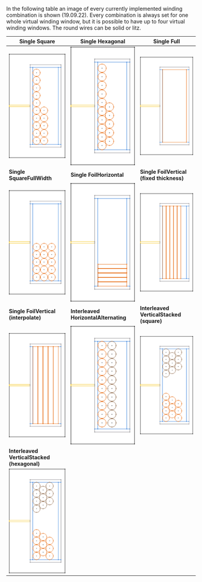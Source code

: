 In the following table an image of every currently implemented winding combination is shown (19.09.22).
Every combination is always set for one whole virtual winding window, but it is possible to have up to four virtual winding windows.
The round wires can be solid or litz.

| **Single Square** | **Single Hexagonal** | **Single Full** |
| --- | --- | --- |
| <img src="documentation/winding types/Single Square.png" width="250"> | <img src="documentation/winding types/Single Hexagonal.png" width="250"> |  <img src="documentation/winding types/Single Full.png" width="250"> |
| **Single SquareFullWidth** | **Single FoilHorizontal** | **Single FoilVertical (fixed thickness)** |
| <img src="documentation/winding types/Single SquareFullWidth.png" width="250"> | <img src="documentation/winding types/Single FoilHorizontal.png" width="250"> | <img src="documentation/winding types/Single FoilVertical (fixed thickness).png" width="250"> |
| **Single FoilVertical (interpolate)** | **Interleaved HorizontalAlternating** | **Interleaved VerticalStacked (square)** |
| <img src="documentation/winding types/Single FoilVertical (interpolate).png" width="250"> | <img src="documentation/winding types/Interleaved HorizontalAlternating.png" width="250"> | <img src="documentation/winding types/Interleaved VerticalStacked (hexagonal).png" width="250"> | <img src="documentation/winding types/Interleaved VerticalStacked (square).png" width="250"> | 
| **Interleaved VerticalStacked (hexagonal)** | 
| <img src="documentation/winding types/Interleaved VerticalStacked (hexagonal).png" width="250"> |